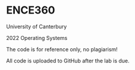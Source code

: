 # ENCE360
University of Canterbury 

2022 Operating Systems

The code is for reference only, no plagiarism!

All code is uploaded to GitHub after the lab is due.
